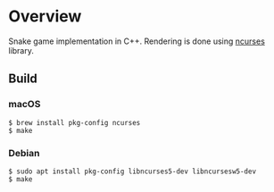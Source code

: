 # Overview
Snake game implementation in C++. Rendering is done using [ncurses](https://en.wikipedia.org/wiki/Ncurses) library.

## Build

### macOS
```console
$ brew install pkg-config ncurses
$ make
```

### Debian
```console
$ sudo apt install pkg-config libncurses5-dev libncursesw5-dev
$ make
````
